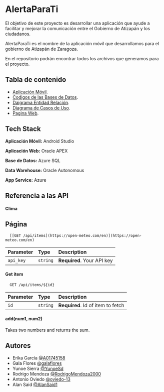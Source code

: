
# AlertaParaTi

El objetivo de este proyecto es desarrollar una aplicación que ayude a facilitar y mejorar la comunicación entre el Gobierno de Atizapán y los ciudadanos.

AlertaParaTi es el nombre de la aplicación móvil que desarrollamos para el gobierno de Atizapán de Zaragoza. 

En el repositorio podrán encontrar todos los archivos que generamos para el proyecto.



## Tabla de contenido

- [Aplicación Móvil](/AplicaciónMovil).
- [Codigos de las Bases de Datos](/CodigosABasesDeDatos).
- [Daigrama Entidad Relación](/DiagramaEntidadRelaciónAlertaParati.pdf).
- [Diagrama de Casos de Uso](/DiagramaCasosDeUso.png).
- [Pagina Web](/PaginaWeb.txt).

## Tech Stack
**Aplicación Móvil:** Android Studio

**Aplicación Web:** Oracle APEX

**Base de Datos:** Azure SQL

**Data Warehouse:** Oracle Autonomous

**App Service:** Azure


## Referencia a las API 

#### Clima
## Página
```http
  [[GET /api/items](https://open-meteo.com/en)](https://open-meteo.com/en)
```

| Parameter | Type     | Description                |
| :-------- | :------- | :------------------------- |
| `api_key` | `string` | **Required**. Your API key |

#### Get item

```http
  GET /api/items/${id}
```

| Parameter | Type     | Description                       |
| :-------- | :------- | :-------------------------------- |
| `id`      | `string` | **Required**. Id of item to fetch |

#### add(num1, num2)

Takes two numbers and returns the sum.


## Autores

- Erika García [@A01745158](https://github.com/A01745158)
- Gala Flores [@galaflores](https://github.com/galaflores)
- Yunoe Sierra [@YunoeSd](https://github.com/YunoeSd)
- Rodrigo Mendoza [@RodrigoMendoza2000](https://github.com/RodrigoMendoza2000)
- Antonio Oviedo [@oviedo-13](https://github.com/oviedo-13)
- Alan Said [@AlanSaid1](https://github.com/AlanSaid1)


